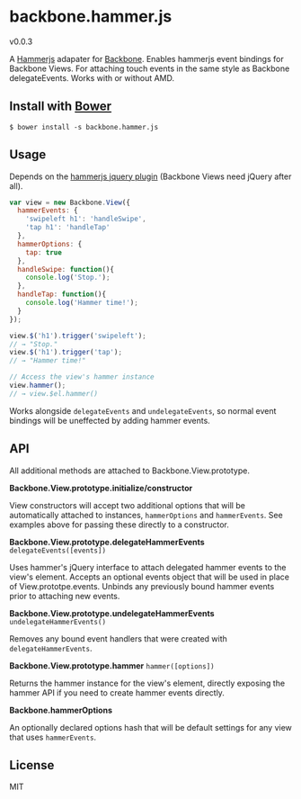 # backbone.hammer.js

v0.0.3

A [Hammerjs](http://eightmedia.github.io/hammer.js/) adapater for
[Backbone](http://backbonejs.org). Enables hammerjs event
bindings for Backbone Views. For attaching touch events in the same
style as Backbone delegateEvents. Works with or without AMD.

## Install with [Bower](http://bower.io/)

```
$ bower install -s backbone.hammer.js
```

## Usage

Depends on the [hammerjs jquery plugin](https://github.com/EightMedia/hammer.js/blob/master/dist/jquery.hammer.js) (Backbone Views need jQuery after
all).

```javascript
var view = new Backbone.View({
  hammerEvents: {
    'swipeleft h1': 'handleSwipe',
    'tap h1': 'handleTap'
  },
  hammerOptions: {
    tap: true
  },
  handleSwipe: function(){
    console.log('Stop.');
  },
  handleTap: function(){
    console.log('Hammer time!');
  }
});

view.$('h1').trigger('swipeleft');
// → "Stop."
view.$('h1').trigger('tap');
// → "Hammer time!"

// Access the view's hammer instance
view.hammer();
// → view.$el.hammer()
```

Works alongside `delegateEvents` and `undelegateEvents`, so normal event
bindings will be uneffected by adding hammer events.

## API

All additional methods are attached to Backbone.View.prototype.

**Backbone.View.prototype.initialize/constructor**

View constructors will accept two additional options that will be
automatically attached to instances, `hammerOptions` and `hammerEvents`.
See examples above for passing these directly to a constructor.

**Backbone.View.prototype.delegateHammerEvents** `delegateEvents([events])`

Uses hammer's jQuery interface to attach delegated hammer events to the
view's element. Accepts an optional events object that will be used in
place of View.prototpe.events. Unbinds any previously bound hammer
events prior to attaching new events.

**Backbone.View.prototype.undelegateHammerEvents** `undelegateHammerEvents()`

Removes any bound event handlers that were created with
`delegateHammerEvents`.

**Backbone.View.prototype.hammer** `hammer([options])`

Returns the hammer instance for the view's element, directly exposing
the hammer API if you need to create hammer events directly.

**Backbone.hammerOptions**

An optionally declared options hash that will be default settings for
any view that uses `hammerEvents`.

## License

MIT
